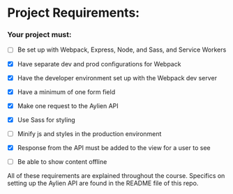 # Project Requirements:

### Your project must:

-   [ ] Be set up with Webpack, Express, Node, and Sass, and Service Workers

-   [x] Have separate dev and prod configurations for Webpack

-   [x] Have the developer environment set up with the Webpack dev server

-   [x] Have a minimum of one form field

-   [x] Make one request to the Aylien API

-   [x] Use Sass for styling

-   [ ] Minify js and styles in the production environment

-   [x] Response from the API must be added to the view for a user to see

-   [ ] Be able to show content offline

All of these requirements are explained throughout the course. Specifics on setting up the Aylien API are found in the README file of this repo.
